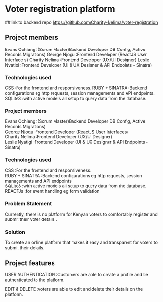 # Voter registration platform
##link to backend repo
https://github.com/Charity-Nelima/voter-registration


## Project members
Evans Ochieng :(Scrum Master)Backend Developer(DB Config, Active Records Migrations)
George Njogu :Frontend Developer (ReactJS User Interface s)
Charity Nelima :Frontend Developer (UX/UI Designer)
Leslie Nyatigi :Frontend Developer (UI & UX Designer & API Endpoints - Sinatra)

### Technologies used
CSS :For the frontend and responsiveness.
RUBY + SINATRA :Backend configurations eg http requests, session managements and API endpoints.
SQLite3 :with active models all setup to query data from the database.

### Project members
Evans Ochieng :(Scrum Master)Backend Developer(DB Config, Active Records Migrations)<br />
George Njogu :Frontend Developer (ReactJS User Interfaces)<br />
Charity Nelima :Frontend Developer (UX/UI Designer)<br />
Leslie Nyatigi :Frontend Developer (UI & UX Designer & API Endpoints - Sinatra)

### Technologies used
CSS :For the frontend and responsiveness.<br />
RUBY + SINATRA :Backend configurations eg http requests, session managements and API endpoints.<br />
SQLite3 :with active models all setup to query data from the database.<br />
REACTJs :for event handling eg form validation

### Problem Statement

Currently, there is no platform for Kenyan voters to comfortably register and submit their voter details .

### Solution

To create an online platform that makes it easy and transparent for voters to submit their details.

## Project features

USER AUTHENTICATION :Customers are able to create a profile and be authenticated to the platform.

EDIT & DELETE :voters are able to edit and delete their details on the platform.





